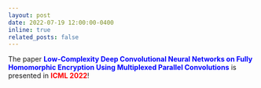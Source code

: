 ```yaml
---
layout: post
date: 2022-07-19 12:00:00-0400
inline: true
related_posts: false
---
```


The paper **<span style="color: blue;">Low-Complexity Deep Convolutional Neural Networks on Fully Homomorphic Encryption Using Multiplexed Parallel Convolutions</span>** is presented in **<span style="color: red;">ICML 2022</span>**!

